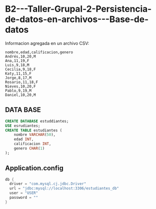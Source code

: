# B2---Taller-Grupal-2-Persistencia-de-datos-en-archivos---Base-de-datos

Informacion agregada en un archivo CSV: 

    nombre,edad,calificacion,genero
    Andrés,10,20,M
    Ana,11,19,F
    Luis,9,18,M
    Cecilia,9,18,F
    Katy,11,15,F
    Jorge,8,17,M
    Rosario,11,18,F
    Nieves,10,20,F
    Pablo,9,19,M
    Daniel,10,20,M


## DATA BASE
```sql
CREATE DATABASE estuddiantes;
USE esrudiantes;
CREATE TABLE estudiantes (
    nombre VARCHAR(50),
    edad INT,
    calificacion INT,
    genero CHAR(1)
);
```

## Application.config
```scala
db {
  driver = "com.mysql.cj.jdbc.Driver"
  url = "jdbc:mysql://localhost:3306/estudiantes_db"
  user = "USER"
  password = ""
}
```
